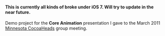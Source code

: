 #### This is currently all kinds of broke under iOS 7.  Will try to update in the near future.

Demo project for the **Core Animation** presentation I gave to the March 2011 [Minnesota CocoaHeads](http://www.cocoaheadsmn.org/) group meeting.